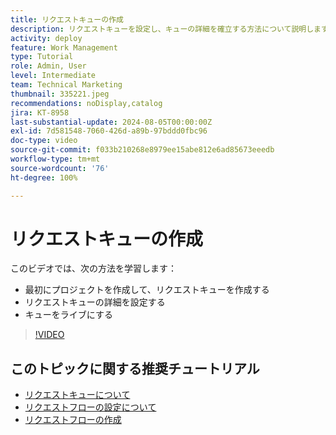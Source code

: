 ```yaml
---
title: リクエストキューの作成
description: リクエストキューを設定し、キューの詳細を確立する方法について説明します。組織が作業の取り込みを管理できるようにするには、次の手順に従います。
activity: deploy
feature: Work Management
type: Tutorial
role: Admin, User
level: Intermediate
team: Technical Marketing
thumbnail: 335221.jpeg
recommendations: noDisplay,catalog
jira: KT-8958
last-substantial-update: 2024-08-05T00:00:00Z
exl-id: 7d581548-7060-426d-a89b-97bddd0fbc96
doc-type: video
source-git-commit: f033b210268e8979ee15abe812e6ad85673eeedb
workflow-type: tm+mt
source-wordcount: '76'
ht-degree: 100%

---
```


# リクエストキューの作成

このビデオでは、次の方法を学習します：

* 最初にプロジェクトを作成して、リクエストキューを作成する
* リクエストキューの詳細を設定する
* キューをライブにする

>[!VIDEO](https://video.tv.adobe.com/v/335221/?quality=12&learn=on)

## このトピックに関する推奨チュートリアル

* [リクエストキューについて](/help/manage-work/request-queues/understand-request-queues.md)
* [リクエストフローの設定について](/help/manage-work/request-queues/understand-settings-for-a-flow-request.md)
* [リクエストフローの作成](/help/manage-work/request-queues/create-a-request-flow.md)

